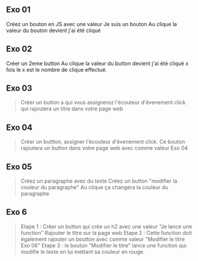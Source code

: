## Exo 01 
 Créez un bouton en JS avec une valeur Je suis un bouton
 Au clique la valeur du bouton devient j'ai été cliqué

## Exo 02
 Créer un 2eme button
 Au clique la valeur du button devient j'ai été cliqué x fois le x est le nombre de clique effectué.

 ## Exo 03
> Créer un button a qui vous assignerez l'écouteur d'évenement click qui rajoutera un titre dans votre page web
​
## Exo 04
> Créer un buttton, assigner l'écouteur d'évenement click. Ce bouton rajoutera un button dans votre page web avec comme valeur Exo 04

## Exo 05
> Créez un paragraphe avec du texte
> Créez un button "modifier la couleur du paragraphe"
> Au clique ça changera la couleur du paragraphe
​
## Exo 6
> Etape 1 :
> Créer un button qui crée un h2 avec une valeur "Je lance une function"
> Rajouter le titre sur la page web
> Etape 2 :
> Cette function doit également rajouter un boutton avec comme valeur "Modifier le titre Exo 06"
> Etape 3 :
> le bouton "Modifier le titre" lance une function qui modifie le texte en lui mettant sa couleur en rouge.